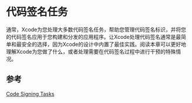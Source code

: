 # 代码签名任务

通常，Xcode为您处理大多数代码签名任务，帮助您管理代码签名标识，并将您的代码签名应用于您构建和分发的应用程序。让Xcode处理代码签名通常是最简单和最安全的选择，因为Xcode的设计中内置了最佳实践。阅读本章可以更好地理解Xcode为您做了什么，或者处理需要在代码签名过程中进行干预的特殊情况。


## 参考

[Code Signing Tasks](https://developer.apple.com/library/archive/documentation/Security/Conceptual/CodeSigningGuide/Procedures/Procedures.html)